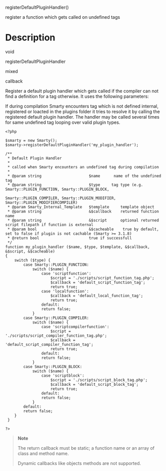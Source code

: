 registerDefaultPluginHandler()

register a function which gets called on undefined tags

Description
===========

void

registerDefaultPluginHandler

mixed

callback

Register a default plugin handler which gets called if the compiler can
not find a definition for a tag otherwise. It uses the following
parameters:

If during compilation Smarty encounters tag which is not defined
internal, registered or loacted in the plugins folder it tries to
resolve it by calling the registered default plugin handler. The handler
may be called several times for same undefined tag looping over valid
plugin types.


    <?php

    $smarty = new Smarty();
    $smarty->registerDefaultPluginHandler('my_plugin_handler');

    /**
     * Default Plugin Handler
     *
     * called when Smarty encounters an undefined tag during compilation
     * 
     * @param string                     $name      name of the undefined tag
     * @param string                     $type     tag type (e.g. Smarty::PLUGIN_FUNCTION, Smarty::PLUGIN_BLOCK, 
                                                   Smarty::PLUGIN_COMPILER, Smarty::PLUGIN_MODIFIER, Smarty::PLUGIN_MODIFIERCOMPILER)
     * @param Smarty_Internal_Template   $template     template object
     * @param string                     &$callback    returned function name 
     * @param string                     &$script      optional returned script filepath if function is external
     * @param bool                       &$cacheable    true by default, set to false if plugin is not cachable (Smarty >= 3.1.8)
     * @return bool                      true if successfull
     */
    function my_plugin_handler ($name, $type, $template, &$callback, &$script, &$cacheable)
    {
        switch ($type) {
            case Smarty::PLUGIN_FUNCTION:
                switch ($name) {
                    case 'scriptfunction':
                        $script = './scripts/script_function_tag.php';
                        $callback = 'default_script_function_tag';
                        return true;
                    case 'localfunction':
                        $callback = 'default_local_function_tag';
                        return true;
                    default:
                    return false;
                }
            case Smarty::PLUGIN_COMPILER:
                switch ($name) {
                    case 'scriptcompilerfunction':
                        $script = './scripts/script_compiler_function_tag.php';
                        $callback = 'default_script_compiler_function_tag';
                        return true;
                    default:
                    return false;
                }
            case Smarty::PLUGIN_BLOCK:
                switch ($name) {
                    case 'scriptblock':
                        $script = './scripts/script_block_tag.php';
                        $callback = 'default_script_block_tag';
                        return true;
                    default:
                    return false;
                }
            default:
            return false;
        }
     }

    ?>

      

> **Note**
>
> The return callback must be static; a function name or an array of
> class and method name.
>
> Dynamic callbacks like objects methods are not supported.
